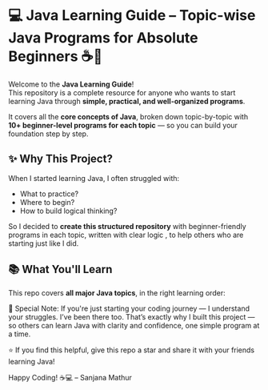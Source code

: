 # 💻 Java Learning  Guide – Topic-wise Java Programs for Absolute Beginners ☕🚀

Welcome to the **Java Learning Guide**!  
This repository is a complete resource for anyone who wants to start learning Java through **simple, practical, and well-organized programs**.

It covers all the **core concepts of Java**, broken down topic-by-topic with **10+ beginner-level programs for each topic** — so you can build your foundation step by step.

## ✨ Why This Project?

When I started learning Java, I often struggled with:
- What to practice?
- Where to begin?
- How to build logical thinking?

So I decided to **create this structured repository** with beginner-friendly programs in each topic, written with clear logic , to help others who are starting just like I did.

## 📚 What You'll Learn

This repo covers **all major Java topics**, in the right learning order:

🙌 Special Note: 
If you're just starting your coding journey — I understand your struggles. I’ve been there too. That’s exactly why I built this project — so others can learn Java with clarity and confidence, one simple program at a time.

⭐ If you find this helpful, give this repo a star and share it with your friends learning Java!

Happy Coding! ☕💻
– Sanjana Mathur


